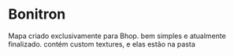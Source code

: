# Bonitron

Mapa criado exclusivamente para Bhop. bem simples e atualmente finalizado. contém custom textures, e elas estão na pasta

 
